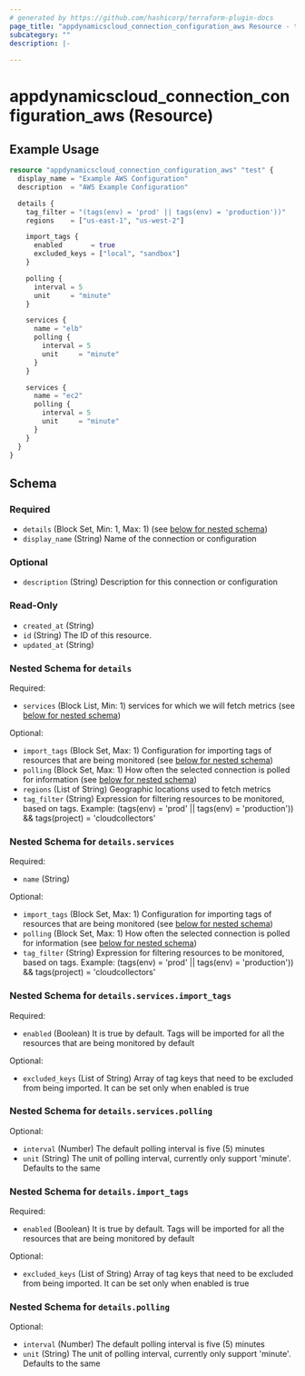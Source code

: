 ```yaml
---
# generated by https://github.com/hashicorp/terraform-plugin-docs
page_title: "appdynamicscloud_connection_configuration_aws Resource - terraform-provider-appdynamicscloud"
subcategory: ""
description: |-
  
---
```


# appdynamicscloud_connection_configuration_aws (Resource)



## Example Usage

```terraform
resource "appdynamicscloud_connection_configuration_aws" "test" {
  display_name = "Example AWS Configuration"
  description  = "AWS Example Configuration"

  details {
    tag_filter = "(tags(env) = 'prod' || tags(env) = 'production'))"
    regions    = ["us-east-1", "us-west-2"]

    import_tags {
      enabled       = true
      excluded_keys = ["local", "sandbox"]
    }

    polling {
      interval = 5
      unit     = "minute"
    }

    services {
      name = "elb"
      polling {
        interval = 5
        unit     = "minute"
      }
    }

    services {
      name = "ec2"
      polling {
        interval = 5
        unit     = "minute"
      }
    }
  }
}
```

<!-- schema generated by tfplugindocs -->
## Schema

### Required

- `details` (Block Set, Min: 1, Max: 1) (see [below for nested schema](#nestedblock--details))
- `display_name` (String) Name of the connection or configuration

### Optional

- `description` (String) Description for this connection or configuration

### Read-Only

- `created_at` (String)
- `id` (String) The ID of this resource.
- `updated_at` (String)

<a id="nestedblock--details"></a>
### Nested Schema for `details`

Required:

- `services` (Block List, Min: 1) services for which we will fetch metrics (see [below for nested schema](#nestedblock--details--services))

Optional:

- `import_tags` (Block Set, Max: 1) Configuration for importing tags of resources that are being monitored (see [below for nested schema](#nestedblock--details--import_tags))
- `polling` (Block Set, Max: 1) How often the selected connection is polled for information (see [below for nested schema](#nestedblock--details--polling))
- `regions` (List of String) Geographic locations used to fetch metrics
- `tag_filter` (String) Expression for filtering resources to be monitored, based on tags. Example: (tags(env) = 'prod' || tags(env) = 'production')) && tags(project) = 'cloudcollectors'

<a id="nestedblock--details--services"></a>
### Nested Schema for `details.services`

Required:

- `name` (String)

Optional:

- `import_tags` (Block Set, Max: 1) Configuration for importing tags of resources that are being monitored (see [below for nested schema](#nestedblock--details--services--import_tags))
- `polling` (Block Set, Max: 1) How often the selected connection is polled for information (see [below for nested schema](#nestedblock--details--services--polling))
- `tag_filter` (String) Expression for filtering resources to be monitored, based on tags. Example: (tags(env) = 'prod' || tags(env) = 'production')) && tags(project) = 'cloudcollectors'

<a id="nestedblock--details--services--import_tags"></a>
### Nested Schema for `details.services.import_tags`

Required:

- `enabled` (Boolean) It is true by default. Tags will be imported for all the resources that are being monitored by default

Optional:

- `excluded_keys` (List of String) Array of tag keys that need to be excluded from being imported. It can be set only when enabled is true


<a id="nestedblock--details--services--polling"></a>
### Nested Schema for `details.services.polling`

Optional:

- `interval` (Number) The default polling interval is five (5) minutes
- `unit` (String) The unit of polling interval, currently only support 'minute'. Defaults to the same



<a id="nestedblock--details--import_tags"></a>
### Nested Schema for `details.import_tags`

Required:

- `enabled` (Boolean) It is true by default. Tags will be imported for all the resources that are being monitored by default

Optional:

- `excluded_keys` (List of String) Array of tag keys that need to be excluded from being imported. It can be set only when enabled is true


<a id="nestedblock--details--polling"></a>
### Nested Schema for `details.polling`

Optional:

- `interval` (Number) The default polling interval is five (5) minutes
- `unit` (String) The unit of polling interval, currently only support 'minute'. Defaults to the same


